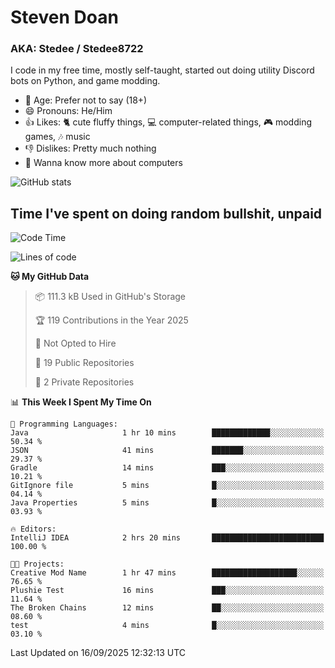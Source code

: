 # Steven Doan
### AKA: Stedee / Stedee8722
I code in my free time, mostly self-taught, started out doing utility Discord bots on Python, and game modding.

- 🤔 Age: Prefer not to say (18+)
- 😄 Pronouns: He/Him
- 👍 Likes: 🐈 cute fluffy things, 💻 computer-related things, 🎮 modding games, 🎶 music
- 👎 Dislikes: Pretty much nothing
- 🥹 Wanna know more about computers

![GitHub stats](https://github-readme-stats-iota-mocha-40.vercel.app/api?username=Stedee8722&show=prs_merged,prs_merged_percentage&show_icons=true&theme=transparent)

## Time I've spent on doing random bullshit, unpaid
<!--START_SECTION:Time I've spent on doing random bullshit, unpaid-->
![Code Time](http://img.shields.io/badge/Code%20Time-327%20hrs%204%20mins-blue)

![Lines of code](https://img.shields.io/badge/From%20Hello%20World%20I%27ve%20Written-87.2%20thousand%20lines%20of%20code-blue)

**🐱 My GitHub Data** 

> 📦 111.3 kB Used in GitHub's Storage 
 > 
> 🏆 119 Contributions in the Year 2025
 > 
> 🚫 Not Opted to Hire
 > 
> 📜 19 Public Repositories 
 > 
> 🔑 2 Private Repositories 
 > 
📊 **This Week I Spent My Time On** 

```text
💬 Programming Languages: 
Java                     1 hr 10 mins        █████████████░░░░░░░░░░░░   50.34 % 
JSON                     41 mins             ███████░░░░░░░░░░░░░░░░░░   29.37 % 
Gradle                   14 mins             ███░░░░░░░░░░░░░░░░░░░░░░   10.21 % 
GitIgnore file           5 mins              █░░░░░░░░░░░░░░░░░░░░░░░░   04.14 % 
Java Properties          5 mins              █░░░░░░░░░░░░░░░░░░░░░░░░   03.93 % 

🔥 Editors: 
IntelliJ IDEA            2 hrs 20 mins       █████████████████████████   100.00 % 

🐱‍💻 Projects: 
Creative Mod Name        1 hr 47 mins        ███████████████████░░░░░░   76.65 % 
Plushie Test             16 mins             ███░░░░░░░░░░░░░░░░░░░░░░   11.64 % 
The Broken Chains        12 mins             ██░░░░░░░░░░░░░░░░░░░░░░░   08.60 % 
test                     4 mins              █░░░░░░░░░░░░░░░░░░░░░░░░   03.10 % 
```


 Last Updated on 16/09/2025 12:32:13 UTC
<!--END_SECTION:Time I've spent on doing random bullshit, unpaid-->
